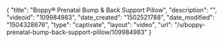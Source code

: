 {
    "title": "Boppy&reg; Prenatal Bump &amp; Back Support Pillow",
    "description": "",
    "videoid": "109984983",
    "date_created": "1502521788",
    "date_modified": "1504328676",
    "type": "captivate",
    "layout": "video",
    "url": "\/v\/boppy-prenatal-bump-back-support-pillow\/109984983"
}